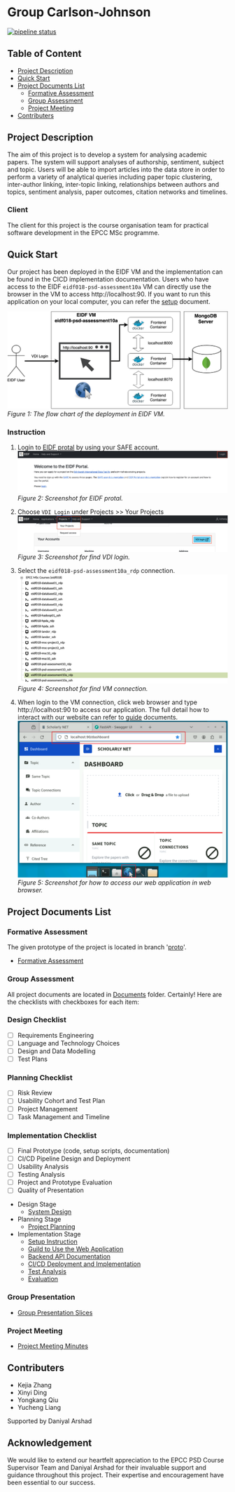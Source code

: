 # Group Carlson-Johnson
[![pipeline status](https://git.ecdf.ed.ac.uk/psd2324/Carlson-Johnson/badges/main/pipeline.svg)](https://git.ecdf.ed.ac.uk/psd2324/Carlson-Johnson/-/commits/main)

## Table of Content

- [Project Description](#project-description)
- [Quick Start](#quick-start)
- [Project Documents List](#project-documents-list)
  - [Formative Assessment](#formative-assessment)
  - [Group Assessment](#group-assessment)
  - [Project Meeting](#project-meeting)
- [Contributers](#contributers)

## Project Description

The aim of this project is to develop a system for analysing academic papers. The system will support analyses of authorship, sentiment, subject and topic. Users will be able to import articles into the data store in order to perform a variety of analytical queries including paper topic clustering, inter-author linking, inter-topic linking, relationships between authors and topics, sentiment analysis, paper outcomes, citation networks and timelines.

### Client
The client for this project is the course organisation team for practical software development in the EPCC MSc programme.

## Quick Start
Our project has been deployed in the EIDF VM and the implementation can be found in the CICD implementation documentation. Users who have access to the EIDF `eidf018-psd-assessment10a` VM can directly use the browser in the VM to access http://localhost:90. If you want to run this application on your local computer, you can refer the [setup](Documents/Setup.md) document.

![VM Deployment](./Documents/Image/CD.png)
*Figure 1: The flow chart of the deployment in EIDF VM.*

### Instruction
1. Login to [EIDF protal](https://portal.eidf.ac.uk) by using your SAFE account.
![Step1](./Documents/Image/QUICK1.png)
*Figure 2: Screenshot for EIDF protal.*

2. Choose `VDI Login` under Projects >> Your Projects
![Step2](./Documents/Image/QUICK2.png)
*Figure 3: Screenshot for find VDI login.*

3. Select the `eidf018-psd-assessment10a_rdp` connection.
![Step3](./Documents/Image/QUICK3.png)
*Figure 4: Screenshot for find VM connection.*

4. When login to the VM connection, click web browser and type http://localhost:90 to access our application. The full detail how to interact with our website can refer to [guide](Documents/Guide.md) documents.
![Step4](./Documents/Image/QUICK4.png)
*Figure 5: Screenshot for how to access our web application in web browser.*

## Project Documents List

### Formative Assessment

The given prototype of the project is located in branch '[proto](https://git.ecdf.ed.ac.uk/psd2324/Carlson-Johnson/-/tree/proto)'.

- [Formative Assessment](https://git.ecdf.ed.ac.uk/psd2324/Carlson-Johnson/-/blob/proto/README.md)

### Group Assessment

All project documents are located in [Documents](./Documents/) folder.
Certainly! Here are the checklists with checkboxes for each item:

### Design Checklist
- [ ] Requirements Engineering
- [ ] Language and Technology Choices
- [ ] Design and Data Modelling
- [ ] Test Plans

### Planning Checklist
- [ ] Risk Review
- [ ] Usability Cohort and Test Plan
- [ ] Project Management
- [ ] Task Management and Timeline

### Implementation Checklist
- [ ] Final Prototype (code, setup scripts, documentation)
- [ ] CI/CD Pipeline Design and Deployment
- [ ] Usability Analysis
- [ ] Testing Analysis
- [ ] Project and Prototype Evaluation
- [ ] Quality of Presentation

- Design Stage
  - [System Design](./Documents/Design.md)
- Planning Stage
  - [Project Planning](./Documents/Plan.md)
- Implementation Stage
  - [Setup Instruction](./Documents/Setup.md)
  - [Guild to Use the Web Application](./Documents/Guide.md)
  - [Backend API Documentation](./Documents/API/api-docs.md)
  - [CI/CD Deployment and Implementation](./Documents/CICD.md)
  - [Test Analysis](./Documents/Test-Analysis.md)
  - [Evaluation](./Documents/Evaluation.md)

### Group Presentation

- [Group Presentation Slices](./Documents/Carlson-Johnson-PSD-Presentation.pptx)

### Project Meeting

- [Project Meeting Minutes](https://git.ecdf.ed.ac.uk/psd2324/Carlson-Johnson/-/wikis/Meeting-Minutes)


## Contributers

- Kejia Zhang
- Xinyi Ding
- Yongkang Qiu
- Yucheng Liang

Supported by Daniyal Arshad

## Acknowledgement
We would like to extend our heartfelt appreciation to the EPCC PSD Course Supervisor Team and Daniyal Arshad for their invaluable support and guidance throughout this project. Their expertise and encouragement have been essential to our success.
